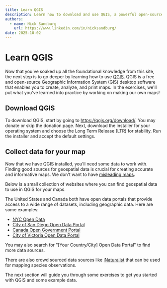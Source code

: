 ```yaml
---
title: Learn QGIS
description: Learn how to download and use QGIS, a powerful open-source GIS software. Discover step-by-step instructions for installing QGIS, finding reliable geospatial data sources, and enhancing your mapping skills. Perfect for beginners and those looking to advance their GIS knowledge. 
authors:
  - name: Nick Sandburg
    url: https://www.linkedin.com/in/nicksandburg/
date: 2025-10-02
---
```


# Learn QGIS

Now that you've soaked up all the foundational knowledge from this site, the next step is to go deeper by learning how to use [QGIS](https://qgis.org/). 
QGIS is a free and open-source Geographic Information System (GIS) desktop software that enables you to create, analyze, and print maps.
In the exercises, we'll put what you've learned into practice by working on making our own maps!

## Download QGIS

To download QGIS, start by going to https://qgis.org/download/. 
You may donate or skip the donation page.
Next, download the installer for your operating system and choose the Long Term Release (LTR) for stability. 
Run the installer and accept the default settings.

## Collect data for your map

Now that we have QGIS installed, you'll need some data to work with.
Finding good sources for geospatial data is crucial for creating accurate and informative maps.
We don't want to have [misleading maps](/lessons/misleading).

Below is a small collection of websites where you can find geospatial data to use in QGIS for your maps.

The United States and Canada both have open data portals that provide access to a wide range of datasets, including geographic data. Here are some examples:
- [NYC Open Data](https://opendata.cityofnewyork.us/)
- [City of San Diego Open Data Portal](https://data.sandiego.gov/) 
- [Canada Open Government Portal](https://search.open.canada.ca/data/)
- [City of Victoria Open Data Portal](https://opendata.victoria.ca/)

You may also search for "[Your Country/City] Open Data Portal" to find more data sources.

There are also crowd sourced data sources like [iNaturalist](https://www.inaturalist.org/) that can be used for mapping species observations.

The next section will guide you through some exercises to get you started with QGIS and some example data.
